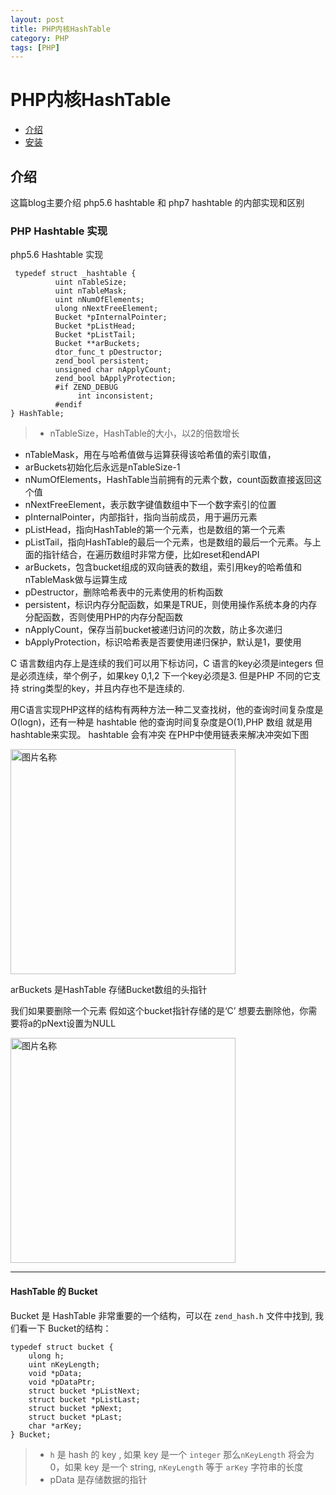 ```yaml
---
layout: post
title: PHP内核HashTable
category: PHP
tags: [PHP]
---
```


# PHP内核HashTable

- [介绍](#introduction)
- [安装](#installation)

<a name="introduction"></a>
## 介绍

这篇blog主要介绍 php5.6 hashtable 和 php7 hashtable
的内部实现和区别


### PHP Hashtable 实现
php5.6 Hashtable 实现

```
 typedef struct _hashtable {
          uint nTableSize;
          uint nTableMask;
          uint nNumOfElements;
          ulong nNextFreeElement;
          Bucket *pInternalPointer;
          Bucket *pListHead;
          Bucket *pListTail; 
          Bucket **arBuckets;
          dtor_func_t pDestructor;
          zend_bool persistent;
          unsigned char nApplyCount;
          zend_bool bApplyProtection;
          #if ZEND_DEBUG
               int inconsistent;
          #endif
} HashTable;
```

> - nTableSize，HashTable的大小，以2的倍数增长
- nTableMask，用在与哈希值做与运算获得该哈希值的索引取值， 
- arBuckets初始化后永远是nTableSize-1
- nNumOfElements，HashTable当前拥有的元素个数，count函数直接返回这个值
- nNextFreeElement，表示数字键值数组中下一个数字索引的位置
- pInternalPointer，内部指针，指向当前成员，用于遍历元素
- pListHead，指向HashTable的第一个元素，也是数组的第一个元素
- pListTail，指向HashTable的最后一个元素，也是数组的最后一个元素。与上面的指针结合，在遍历数组时非常方便，比如reset和endAPI
- arBuckets，包含bucket组成的双向链表的数组，索引用key的哈希值和nTableMask做与运算生成
- pDestructor，删除哈希表中的元素使用的析构函数
- persistent，标识内存分配函数，如果是TRUE，则使用操作系统本身的内存分配函数，否则使用PHP的内存分配函数
- nApplyCount，保存当前bucket被递归访问的次数，防止多次递归
- bApplyProtection，标识哈希表是否要使用递归保护，默认是1，要使用

C 语言数组内存上是连续的我们可以用下标访问，C 语言的key必须是integers 但是必须连续，举个例子，如果key 0,1,2 下一个key必须是3. 但是PHP 不同的它支持 string类型的key，并且内存也不是连续的.

用C语言实现PHP这样的结构有两种方法一种二叉查找树，他的查询时间复杂度是 O(logn)，还有一种是 hashtable 他的查询时间复杂度是O(1),PHP 数组 就是用hashtable来实现。
hashtable 会有冲突 在PHP中使用链表来解决冲突如下图

<img src="http://www.phpinternalsbook.com/_images/basic_hashtable.svg" width="360px" h alt="图片名称"/>

arBuckets 是HashTable 存储Bucket数组的头指针

我们如果要删除一个元素 假如这个bucket指针存储的是‘C’ 想要去删除他，你需要将a的pNext设置为NULL

<img src="http://www.phpinternalsbook.com/_images/doubly_linked_hashtable.svg" width="360px" h alt="图片名称"/>

*****

#### HashTable 的 Bucket 

Bucket 是 HashTable 非常重要的一个结构，可以在 `zend_hash.h` 文件中找到, 我们看一下 Bucket的结构：

```
typedef struct bucket {
    ulong h;
    uint nKeyLength;
    void *pData;
    void *pDataPtr;
    struct bucket *pListNext;
    struct bucket *pListLast;
    struct bucket *pNext;
    struct bucket *pLast;
    char *arKey;
} Bucket;
```

>  - `h` 是 hash 的 key , 如果 key 是一个 `integer` 那么`nKeyLength` 将会为0，如果 key 是一个 string, `nKeyLength` 等于 `arKey` 字符串的长度
>  - pData 是存储数据的指针